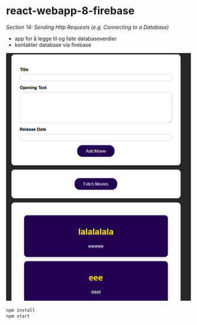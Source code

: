 # react-webapp-8-firebase
*Section 14: Sending Http Requests (e.g. Connecting to a Database)*

- app for å legge til og liste databaseverdier
- kontakter database via firebase

![app](assets/app-2021-05-07-135056.png)


```
npm install
npm start
```